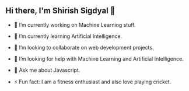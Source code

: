 ## Hi there, I'm Shirish Sigdyal 👋


- 🔭 I’m currently working on Machine Learning stuff.
- 🌱 I’m currently learning Artificial Intelligence.
- 👯 I’m looking to collaborate on web development projects.
- 🤔 I’m looking for help with Machine Learning and Artificial Intelligence.
- 💬 Ask me about Javascript.

- ⚡ Fun fact: I am a fitness enthusiast and also love playing cricket.



